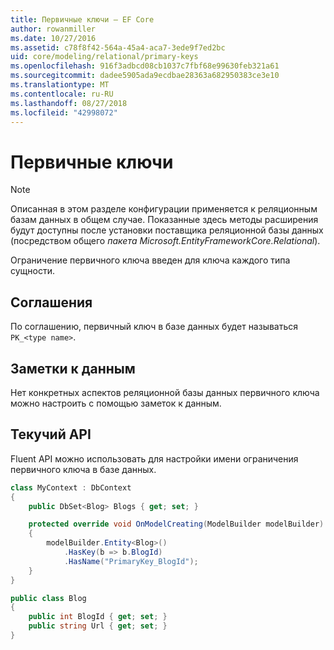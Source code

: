 ```yaml
---
title: Первичные ключи — EF Core
author: rowanmiller
ms.date: 10/27/2016
ms.assetid: c78f8f42-564a-45a4-aca7-3ede9f7ed2bc
uid: core/modeling/relational/primary-keys
ms.openlocfilehash: 916f3adbcd08cb1037c7fbf68e99630feb321a61
ms.sourcegitcommit: dadee5905ada9ecdbae28363a682950383ce3e10
ms.translationtype: MT
ms.contentlocale: ru-RU
ms.lasthandoff: 08/27/2018
ms.locfileid: "42998072"
---
```

# <a name="primary-keys"></a>Первичные ключи

> [!NOTE]  
> Описанная в этом разделе конфигурации применяется к реляционным базам данных в общем случае. Показанные здесь методы расширения будут доступны после установки поставщика реляционной базы данных (посредством общего *пакета Microsoft.EntityFrameworkCore.Relational*).

Ограничение первичного ключа введен для ключа каждого типа сущности.

## <a name="conventions"></a>Соглашения

По соглашению, первичный ключ в базе данных будет называться `PK_<type name>`.

## <a name="data-annotations"></a>Заметки к данным

Нет конкретных аспектов реляционной базы данных первичного ключа можно настроить с помощью заметок к данным.

## <a name="fluent-api"></a>Текучий API

Fluent API можно использовать для настройки имени ограничения первичного ключа в базе данных.

<!-- [!code-csharp[Main](samples/core/relational/Modeling/FluentAPI/Samples/Relational/KeyName.cs?highlight=9)] -->
``` csharp
class MyContext : DbContext
{
    public DbSet<Blog> Blogs { get; set; }

    protected override void OnModelCreating(ModelBuilder modelBuilder)
    {
        modelBuilder.Entity<Blog>()
            .HasKey(b => b.BlogId)
            .HasName("PrimaryKey_BlogId");
    }
}

public class Blog
{
    public int BlogId { get; set; }
    public string Url { get; set; }
}
```
